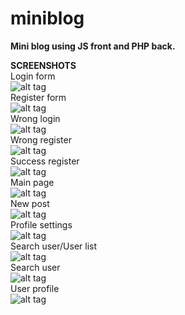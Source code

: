 # miniblog
**Mini blog using JS front and PHP back.**  

**SCREENSHOTS**  
Login form  
![alt tag](https://sun7-9.userapi.com/BK5MT_6us5hD0ehPkT5P0-a-DmpIV7-s8JA9lg/LNAJDcefC70.jpg "login form")  
Register form  
![alt tag](https://sun7-8.userapi.com/84I3arjMFQqd6XlomuVlLabbXXxRz7txK4RCkQ/qKMyGSTkwjU.jpg "Register form")  
Wrong login  
![alt tag](https://sun7-8.userapi.com/7DWaF8SrBLDK8Znx0BF1TKBkN9k7GZMI9QI6CQ/rvkrf76OLGY.jpg "Error")  
Wrong register  
![alt tag](https://sun7-9.userapi.com/7-JZVAGToNCi_PoUJPsSa2SnNOOx1Lte2thqoQ/NLjUd_ulGOk.jpg "Wrong register")  
Success register  
![alt tag](https://sun7-9.userapi.com/6KjCyWV_n8g3a9fVsBZgGiQJ-gEPMw-IgtQ50g/K9w8cOsh2p8.jpg "sucess register")  
Main page  
![alt tag](https://sun7-9.userapi.com/stvQO048XSFLsYmpYM1S6tjoLf9RsD1ykAEMlg/b9WHgDVzk1w.jpg "index")  
New post  
![alt tag](https://sun7-8.userapi.com/IrK7vBcmQ_XHNvWCfrSJEotPmmPqyROjO4ZAsw/as_UPcR9cew.jpg "New post")  
Profile settings  
![alt tag](https://sun7-9.userapi.com/xNVro0yjtIEP6TBoZZ62Kykimwl-1gjlRM2I6g/d5ract-t2mw.jpg "Profile settings")  
Search user/User list  
![alt tag](https://sun9-43.userapi.com/FS0hXoEJwz1kuznGj08PVtX_OOkV_Zr9SZ5rsw/-rtLkBfsZzY.jpg "search")  
Search user  
![alt tag](https://sun9-10.userapi.com/373W9UzVml-FmO8VlXjOOTdyd-HTTFBGRrIVsQ/n96mDZYB46k.jpg "search")  
User profile  
![alt tag](https://sun9-13.userapi.com/3tDnBLMpEysGCycBl9aSvOiL77MQnHQtE1WgBw/T1es7jZ4Q5A.jpg "user")  
